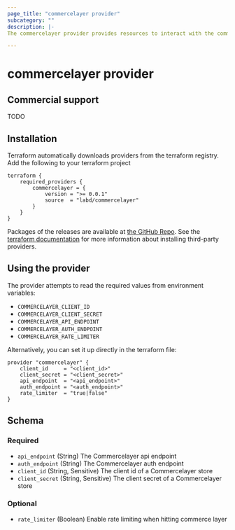 ```yaml
---
page_title: "commercelayer provider"
subcategory: ""
description: |-
The commercelayer provider provides resources to interact with the commercelayer API

---
```


# commercelayer provider

## Commercial support
TODO

## Installation
Terraform automatically downloads providers from the terraform registry. Add the following to your terraform project

```hcl
terraform {
    required_providers {
        commercelayer = {
            version = ">= 0.0.1"
            source  = "labd/commercelayer"
        }
    }
}
```

Packages of the releases are available at [the GitHub Repo](https://github.com/labd/terraform-provider-commercelayer/releases).
See the [terraform documentation](https://www.terraform.io/docs/configuration/providers.html#third-party-plugins)
for more information about installing third-party providers.

## Using the provider
The provider attempts to read the required values from environment variables:
- `COMMERCELAYER_CLIENT_ID`
- `COMMERCELAYER_CLIENT_SECRET`
- `COMMERCELAYER_API_ENDPOINT`
- `COMMERCELAYER_AUTH_ENDPOINT`
- `COMMERCELAYER_RATE_LIMITER`

Alternatively, you can set it up directly in the terraform file:

```hcl
provider "commercelayer" {
    client_id     = "<client_id>"
    client_secret = "<client_secret>"
    api_endpoint  = "<api_endpoint>"
    auth_endpoint = "<auth_endpoint>"
    rate_limiter  = "true|false"
}
```

<!-- schema generated by tfplugindocs -->
## Schema

### Required

- `api_endpoint` (String) The Commercelayer api endpoint
- `auth_endpoint` (String) The Commercelayer auth endpoint
- `client_id` (String, Sensitive) The client id of a Commercelayer store
- `client_secret` (String, Sensitive) The client secret of a Commercelayer store

### Optional

- `rate_limiter` (Boolean) Enable rate limiting when hitting commerce layer
